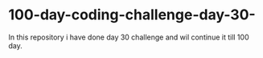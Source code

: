# 100-day-coding-challenge-day-30-
In this repository i have  done day 30 challenge and wil continue it till 100 day.
